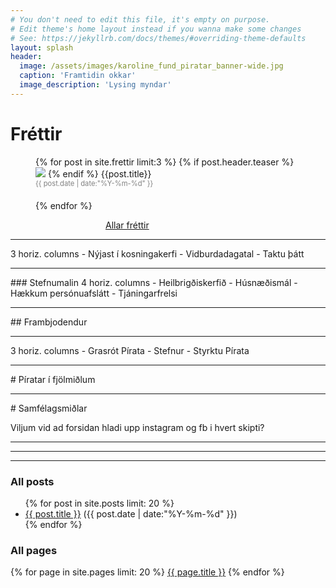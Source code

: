 ```yaml
---
# You don't need to edit this file, it's empty on purpose.
# Edit theme's home layout instead if you wanna make some changes
# See: https://jekyllrb.com/docs/themes/#overriding-theme-defaults
layout: splash
header:
  image: /assets/images/karoline_fund_piratar_banner-wide.jpg
  caption: 'Framtidin okkar'
  image_description: 'Lysing myndar'
---
```


# Fréttir

<figure class="third">
  {% for post in site.frettir limit:3 %}
    <a href="{{ post.url }}" style="text-decoration:none;">
      {% if post.header.teaser %}
        <img src="{{ site.baseurl  }}{{post.header.teaser}}">
      {% endif %}
      {{post.title}}
      <span style="display:block; margin:0 0 20px; font-size:80%; color:grey;">{{ post.date | date:"%Y-%m-%d" }}</span>
    </a>
  {% endfor %}
</figure>

<a href="/frettir/" class="btn btn-purple" style="display:block; margin: auto; width:200px; font-size:1em">Allar fréttir</a>

<hr />
3 horiz. columns
- Nýjast í kosningakerfi
- Vidburdadagatal
- Taktu þátt

<hr />
### Stefnumalin
4 horiz. columns
- Heilbrigðiskerfið
- Húsnæðismál
- Hækkum persónuafslátt
- Tjáningarfrelsi

<hr />
## Frambjodendur

<hr />
3 horiz. columns
- Grasrót Pírata
- Stefnur
- Styrktu Pírata

<hr />
# Píratar í fjölmiðlum

<hr />
# Samfélagsmiðlar

Viljum vid ad forsidan hladi upp instagram og fb i hvert skipti?

<hr />
<hr />
<hr />

### All posts

<ul class="">
{% for post in site.posts limit: 20 %}
  <div class="">
    <li>
         <a href="{{ site.baseurl }}{{ post.url }}">{{ post.title }}</a>
         <span>({{ post.date | date:"%Y-%m-%d" }})</span>
    </li>
  </div>
{% endfor %}
</ul>

### All pages
{% for page in site.pages limit: 20 %}
   <a href="{{ site.baseurl }}{{ page.url }}">{{ page.title }}</a>
{% endfor %}


